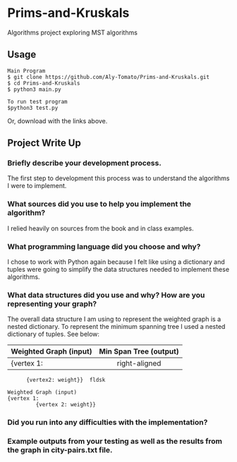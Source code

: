 # Prims-and-Kruskals
Algorithms project exploring MST algorithms

## Usage  
```
Main Program
$ git clone https://github.com/Aly-Tomato/Prims-and-Kruskals.git  
$ cd Prims-and-Kruskals
$ python3 main.py

To run test program
$python3 test.py
```
Or, download with the links above.  

## Project Write Up  

### Briefly describe your development process.  
The first step to development this process was to understand the algorithms I were to implement. 


### What sources did you use to help you implement the algorithm?
I relied heavily on sources from the book and in class examples.

### What programming language did you choose and why?
I chose to work with Python again because I felt like using a dictionary and tuples were going to simplify the data structures needed
to implement these algorithms.


### What data structures did you use and why? How are you representing your graph?
The overall data structure I am using to represent the weighted graph is a nested dictionary. To represent the minimum spanning tree I used a nested dictionary of tuples. See below:


| Weighted Graph (input)     | Min Span Tree (output)   |
| -------------------------- |:------------------------:|
| {vertex 1:                 | right-aligned            | 
          {vertex2: weight}}  fldsk 
```
Weighted Graph (input)
{vertex 1: 
         {vertex 2: weight}}
```

### Did you run into any difficulties with the implementation?
### Example outputs from your testing as well as the results from the graph in city-pairs.txt file.
